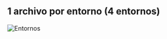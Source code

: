 <!-- classes: problem-envs -->

## 1 archivo por entorno (4 entornos)

![Entornos][img]

[img]: http://localhost:5000/images/config-envs.png